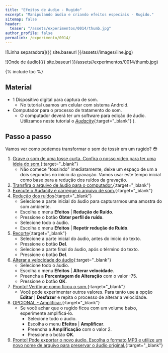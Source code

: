 ```yaml
---
title: "Efeitos de áudio - Rugido"
excerpt: "Manipulando áudio e criando efeitos especiais - Rugido."
sitemap: false 
header: 
  teaser: "/assets/experimentos/0014/thumb.jpg" 
author_profile: false
permalink: /experimento/0014/
---
```

![Linha separadora]({{ site.baseurl }}/assets//images/line.jpg)

![Onde de áudio]({{ site.baseurl }}/assets//experimentos/0014/thumb.jpg)

{% include toc %}

## Material
* 1 Dispositivo digital para captura de som.
  - No tutorial usamos um celular com sistema Android.
* Computador para o processo de tratamento do som. 
  * O computador deverá ter um software para edição de áudio. Utilizamos neste tutorial o [*Audacity*](https://www.audacityteam.org/download/){:target="_blank"} ).

## Passo a passo
Vamos ver como podemos transformar o som de tossir em um rugido? :flushed: 
1. [Grave o som de uma tosse curta. Confira o nosso vídeo para ter uma ideia do som.](https://youtu.be/xiWegD797fs){:target="_blank"}
   - Não comece "tossindo" imediatamente, deixe um espaço de um a dois segundos no início da gravação. Vamos usar este tempo inicial como base para a redução dos ruídos da gravação. 
1. [Transfira o arquivo de áudio para o computador.](https://youtu.be/xiWegD797fs?t=18s){:target="_blank"}
1. [Execute o Audacity e carregue o arquivo de som.](https://youtu.be/xiWegD797fs?t=37s){:target="_blank"}
1. [Redução dos ruídos](https://youtu.be/xiWegD797fs?t=47s){:target="_blank"}
   - Selecione a parte inicial do áudio para capturarmos uma amostra do som ambiente.
   - Escolha o menu **Efeitos** &#124; **Redução de Ruído**.
   - Pressione o botão **Obter perfil de ruído**.
   - Selecione todo o áudio.
   - Escolha o menu **Efeitos** &#124; **Repetir redução de Ruído**.
1. [Recorte](https://youtu.be/xiWegD797fs?t=1m02s){:target="_blank"}
   - Selecione a parte inicial do áudio, antes do início do texto. 
   - Pressione o botão **Del**.
   - Selecione a parte final do áudio, após o término do texto.
   - Pressione o botão **Del**.
1. [Alterar a velocidade do áudio](https://youtu.be/xiWegD797fs?t=1m09s){:target="_blank"}
   - Selecione todo o áudio.
   - Escolha o menu **Efeitos** &#124; **Alterar velocidade**.
   - Preencha a **Porcentagem de Alteração** com o valor -75.
   - Pressione o botão **OK**.
1. [Pronto! Verifique como ficou o som.](https://youtu.be/xiWegD797fs?t=1m25s){:target="_blank"}
   - Você pode experimentar outros valores. Para tanto use a opção **Editar** &#124; **Desfazer** e repita o processo de alterar a velocidade.
1. [OPCIONAL - Amplificar.](https://youtu.be/xiWegD797fs?t=1m34s){:target="_blank"}
   - Se você achar que o rugido ficou com um volume baixo, experimente amplificá-lo.
     - Selecione todo o áudio.
     - Escolha o menu **Efeitos** &#124; **Amplificar**.
     - Preencha a **Amplificação** com o valor 2.
     - Pressione o botão **OK**.
1. [Pronto! Pode exportar o novo áudio. Escolha o formato MP3 e utilize um novo nome de arquivo para preservar o áudio original.](https://youtu.be/xiWegD797fs?t=1m46s){:target="_blank"}

